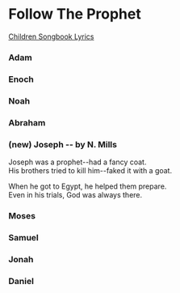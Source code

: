 # Follow The Prophet
[Children Songbook Lyrics](https://www.churchofjesuschrist.org/music/library/childrens-songbook/follow-the-prophet?lang=eng)

### Adam
### Enoch
### Noah
### Abraham

### (new) Joseph -- by N. Mills
Joseph was a prophet--had a fancy coat.  
His brothers tried to kill him--faked it with a goat.  

When he got to Egypt, he helped them prepare.  
Even in his trials, God was always there.  

### Moses
### Samuel
### Jonah
### Daniel

